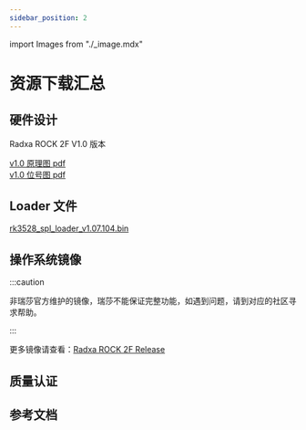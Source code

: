 ```yaml
---
sidebar_position: 2
---
```


import Images from "./\_image.mdx"

# 资源下载汇总

## 硬件设计

Radxa ROCK 2F V1.0 版本

[v1.0 原理图 pdf](https://dl.radxa.com/rock2/2f/radxa_rock2f_v1.01_schematic.pdf)  
[v1.0 位号图 pdf](https://dl.radxa.com/rock2/2f/radxa_rock2f_v1.01_components_placement_map.pdf)

## Loader 文件

[rk3528_spl_loader_v1.07.104.bin](https://dl.radxa.com/rock2/images/loader/rk3528_spl_loader_v1.07.104.bin)


## 操作系统镜像

<Images loader={false} system_img={true} spi_img={false} />

:::caution

非瑞莎官方维护的镜像，瑞莎不能保证完整功能，如遇到问题，请到对应的社区寻求帮助。

:::

更多镜像请查看：[Radxa ROCK 2F Release](https://github.com/radxa-build/rock-2/releases)

## 质量认证

## 参考文档
